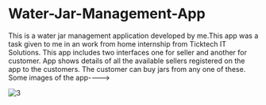 # Water-Jar-Management-App


This is a water jar management application developed by me.This app was a task given to me in an work from home internship
from Ticktech IT Solutions.
This app includes two interfaces one for seller and another for customer.
App shows details of all the available sellers registered on the app to the customers. The customer can buy jars from any one of these.
Some images of the app---->


![3](https://user-images.githubusercontent.com/87970697/184553268-c01f4f1b-02b2-42a1-be82-5c8192247495.jpeg)
